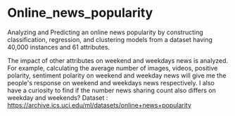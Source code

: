 

# Online_news_popularity


Analyzing and Predicting an online news popularity by constructing classification, regression, and clustering models from a dataset having 40,000 instances and 61 attributes.

The impact of other attributes on weekend and weekdays news is analyzed. For example, calculating the average number of images, videos, positive polarity, sentiment polarity on weekend and weekday news will give me the people's response on weekend and weekdays news respectively. I also have a curiosity to find if the number news sharing count also differs on weekday and weekends? 
Dataset : https://archive.ics.uci.edu/ml/datasets/online+news+popularity
